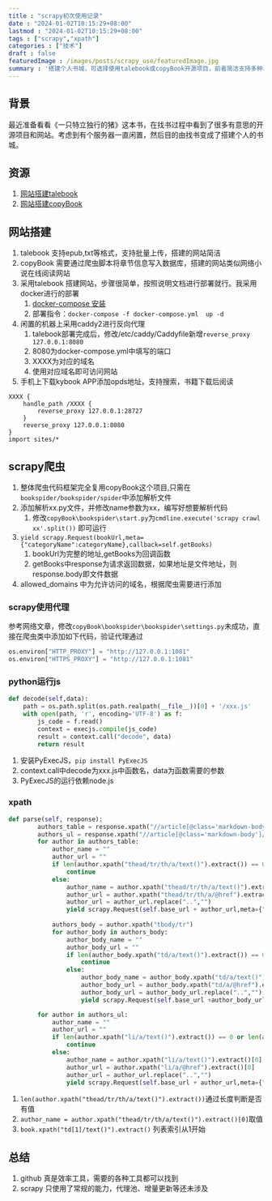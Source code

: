 ```yaml
---
title : "scrapy初次使用记录" 
date : "2024-01-02T10:15:29+08:00" 
lastmod : "2024-01-02T10:15:29+08:00" 
tags : ["scrapy","xpath"] 
categories : ["技术"]
draft : false
featuredImage : /images/posts/scrapy_use/featuredImage.jpg
summary : '搭建个人书城，可选择使用talebook或copyBook开源项目，前者简洁支持多种格式上传，后者类似网络小说网站，需要将章节信息写入数据库。爬虫复用copyBook项目，添加解析文件即可，还可添加代理和在python中运行js'
---
```


## 背景

最近准备看看《一只特立独行的猪》这本书，在找书过程中看到了很多有意思的开源项目和网站。考虑到有个服务器一直闲置，然后目的由找书变成了搭建个人的书城。

## 资源

1. [网站搭建talebook](https://github.com/talebook/talebook)
2. [网站搭建copyBook](https://github.com/hahaha108/copyBook)

## 网站搭建

1. talebook 支持epub,txt等格式，支持批量上传，搭建的网站简洁
2. copyBook 需要通过爬虫脚本将章节信息写入数据库，搭建的网站类似网络小说在线阅读网站
3. 采用talebook 搭建网站，步骤很简单，按照说明文档进行部署就行。我采用docker进行的部署
    1. [docker-compose 安装](https://cloud.tencent.com/developer/article/1855291)
    2. 部署指令：`docker-compose -f docker-compose.yml  up -d`
4. 闲置的机器上采用caddy2进行反向代理
    1. talebook部署完成后，修改/etc/caddy/Caddyfile新增`reverse_proxy 127.0.0.1:8080`
    2. 8080为docker-compose.yml中填写的端口
    3. XXXX为对应的域名
    4. 使用对应域名即可访问网站
5. 手机上下载kybook APP添加opds地址，支持搜索，书籍下载后阅读

```plaintext
XXXX {
    handle_path /XXXX {
        reverse_proxy 127.0.0.1:28727
    }
    reverse_proxy 127.0.0.1:8080
}
import sites/*
```

## scrapy爬虫

1. 整体爬虫代码框架完全复用copyBook这个项目,只需在`bookspider/bookspider/spider`中添加解析文件
2. 添加解析xx.py文件，并修改name参数为xx，编写好想要解析代码
    1. 修改`copyBook\bookspider\start.py`为`cmdline.execute('scrapy crawl xx'.split())` 即可运行
3. `yield scrapy.Request(bookUrl,meta={"categoryName":categoryName},callback=self.getBooks)`
    1. bookUrl为完整的地址,getBooks为回调函数
    2. getBooks中response为请求返回数据，如果地址是文件地址，则response.body即文件数据
4. allowed_domains 中为允许访问的域名，根据爬虫需要进行添加

### scrapy使用代理

参考网络文章，修改`copyBook\bookspider\bookspider\settings.py`未成功，直接在爬虫类中添加如下代码，验证代理通过

```python
os.environ["HTTP_PROXY"] = "http://127.0.0.1:1081"
os.environ["HTTPS_PROXY"] = "http://127.0.0.1:1081"
```

### python运行js

```python
def decode(self,data):
    path = os.path.split(os.path.realpath(__file__))[0] + '/xxx.js'
    with open(path, 'r', encoding='UTF-8') as f:
        js_code = f.read()
        context = execjs.compile(js_code)
        result = context.call("decode", data)
        return result
```

1. 安装PyExecJS，`pip install PyExecJS`
2. context.call中decode为xxx.js中函数名，data为函数需要的参数
3. PyExecJS的运行依赖node.js

### xpath

```python
def parse(self, response):
        authors_table = response.xpath("//article[@class='markdown-body']/table")
        authors_ul = response.xpath("//article[@class='markdown-body']/ul")
        for author in authors_table:
            author_name = ""
            author_url = ""
            if len(author.xpath("thead/tr/th/a/text()").extract()) == 0 or len(author.xpath("thead/tr/th/a/@href").extract()) == 0:
                continue
            else:
                author_name = author.xpath("thead/tr/th/a/text()").extract()[0]
                author_url = author.xpath("thead/tr/th/a/@href").extract()[0]
                author_url = author_url.replace("..","")
                yield scrapy.Request(self.base_url + author_url,meta={"authorName":author_name},callback=self.getBooks)
            
            authors_body = author.xpath("tbody/tr")
            for author_body in authors_body:
                author_body_name = ""
                author_body_url = ""
                if len(author_body.xpath("td/a/text()").extract()) == 0 or len(author_body.xpath("td/a/@href").extract()) == 0:
                    continue
                else:
                    author_body_name = author_body.xpath("td/a/text()").extract()[0]
                    author_body_url = author_body.xpath("td/a/@href").extract()[0]
                    author_body_url = author_body_url.replace("..","")
                    yield scrapy.Request(self.base_url +author_body_url,meta={"authorName":author_body_name},callback=self.getBooks)

        for author in authors_ul:
            author_name = ""
            author_url = ""
            if len(author.xpath("li/a/text()").extract()) == 0 or len(author.xpath("li/a/@href").extract()) == 0:
                continue
            else:
                author_name = author.xpath("li/a/text()").extract()[0]
                author_url = author.xpath("li/a/@href").extract()[0]
                author_url = author_url.replace("..","")
                yield scrapy.Request(self.base_url + author_url,meta={"authorName":author_name},callback=self.getBooks)
```

1. `len(author.xpath("thead/tr/th/a/text()").extract())`通过长度判断是否有值
2. `author_name = author.xpath("thead/tr/th/a/text()").extract()[0]`取值
3. `book.xpath("td[1]/text()").extract()` 列表索引从1开始

## 总结

1. github 真是效率工具，需要的各种工具都可以找到
2. scrapy 只使用了常规的能力，代理池、增量更新等还未涉及
